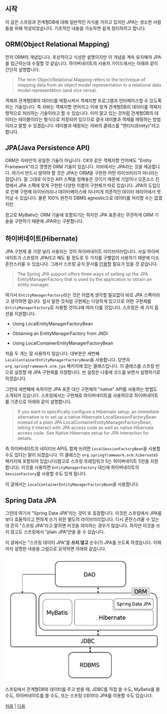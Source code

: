 ## 시작
이 글은 스프링과 관계형DB에 대해 일반적인 지식을 가지고 있지만 JPA는 생소한 사람들을 위해 작성되었습니다. 기초적인 내용을 가능하면 쉽게 정리하려고 합니다.

## ORM(Object Relational Mapping) 
먼저 ORM의 개념입니다. 추상적이고 식상한 설명이지만 이 개념을 계속 유지해야 JPA를 접근하는데 수월할 것 같습니다. 하이버네이트의 사용자 가이드에서는 아래와 같이 간단히 설명합니다.

>The term Object/Relational Mapping refers to the technique of mapping data from an object model representation to a relational data model representation (and vice versa).

객체와 관계형DB의 데이터를 매핑시켜서 객체지향 프로그램과 인터페이스할 수 있도록 하는 기술입니다. 즉 자바는 객체지향 언어이고 이에 맞게 관계형DB의 데이터를 객체지향적으로 처리하는 기술이라고 할 수 있습니다. 이미 알고 있는 것처럼 관계형DB의 데이터는 테이블이라는 형식으로 저장되어 있으므로 결국 테이블과 객체를 매핑하는 방법이라고 말할 수 있겠습니다. 테이블과 매핑되는 자바의 클래스를 "엔티티(Entity)"라고 합니다.

## JPA(Java Persistence API)
ORM은 자바만의 유일한 기술이 아닙니다. C#과 같은 객체지향 언어에도 "Entity Framework"라고 명명한 ORM 기술이 있습니다. 자바에서는 JPA라는 것을 제공합니다. 여기서 반드시 알아야 할 것은 JPA는 ORM을 구현한 어떤 라이브러리가 아니라는 점입니다. 말 그대로 이것은 API 스펙을 정해놓은 것이기 때문에 기업이나 오픈소스 진영에서 JPA 스펙에 맞게 구현한 다양한 이름의 구현체가 따로 있습니다. JPA의 도입으로 인해 구현체 라이브러리나 데이터베이스에 지나치게 의존적인 데이터 레이어에서 벗어날 수 있습니다. 물론 100% 완전히 DBMS agnostic으로 데이터를 처리할 수는 없겠지만.

참고로 MyBatis는 ORM 기술에 포함되기는 하지만 JPA 표준과는 무관하게 ORM 기술을 구현하기 때문에 JPA와는 구분합니다.

## 하이버네이트(Hibernate)
JPA 구현체 중 가장 널리 사용되는 것이 하이버네이트 라이브러러입니다. 사실 하이버네이트가 스프링의 JPA라고 해도 될 정도로 두 가지를 구별없이 사용하기 때문에 다소 혼란스러울 수 있습니다. 그래서 스프링 공식 문서를 [인용](https://docs.spring.io/spring-framework/docs/5.3.x/reference/html/data-access.html#orm-jpa-setup)할 필요가 있을 것 같습니다.

>The Spring JPA support offers three ways of setting up the JPA EntityManagerFactory that is used by the application to obtain an entity manager.

여기서 `EntityManagerFactory`라는 것은 어렵게 생각할 필요없이 바로 JPA 스펙이라고 생각하면 됩니다. 앞서 말한 것처럼 구현체는 다양하게 있으므로 어떤 구현체를 `EntityManagerFactory`로 사용할 것이냐에 따라 다를 것입니다. 스프링은 세 가지 옵션을 지원합니다.

- Using LocalEntityManagerFactoryBean

- Obtaining an EntityManagerFactory from JNDI

- Using LocalContainerEntityManagerFactoryBean  


처음 두 개는 잘 사용하지 않습니다. 대부분은 세번째 `LocalContainerEntityManagerFactoryBean`을 사용합니다. 당연히 `org.springframework.orm.jpa` 패키지에 있는 클래스입니다. 이 클래스를 스프링 빈으로 설정할 때 JPA 구현체를 지정합니다. 빈 설정은 나중에 코드를 보면서 설명하기로 하겠습니다.

그런데 세번째에 속하지만 JPA 표준 대신 구현체의 "native" API를 사용하는 방법도 소개되어 있습니다. 스프링에서는 구현체로 하이버네이트를 사용하므로 하이버네이트를 기준으로 아래와 같이 설명합니다.

>If you want to specifically configure a Hibernate setup, an immediate alternative is to set up a native Hibernate LocalSessionFactoryBean instead of a plain JPA LocalContainerEntityManagerFactoryBean, letting it interact with JPA access code as well as native Hibernate access code. See Native Hibernate setup for JPA interaction for details.

즉 하이버네이트의 네이티브 API도 함께 쓰려면 `LocalSessionFactoryBean`을 사용할 수도 있다는 말이 되겠습니다. 이 클래스는 `org.springframework.orm.hibernate5` 패키지에 포함되어 있습니다(참고로 스프링 프레임워크 5는 하이버네이트 5만을 지원합니다). 이것을 사용하면 `EntityManagerFactory` 대신에 하이버네이트의 `SessionFactory`를 사용할 수도 있게 됩니다.

이 글에서는 `LocalContainerEntityManagerFactoryBean`을 사용합니다.

## Spring Data JPA
그런데 여기서 "Spring Data JPA"라는 것이 또 등장합니다. 이것은 스프링에서 JPA를 보다 효율적이고 편하게 쓰기 위한 별도의 라이브러리입니다. 다시 혼란스러울 수 있는데 흔히 "스프링 JPA"라고 말하면 이것을 의미하는 경우가 많습니다. 하지만 이것을 쓰지 않고도 스프링에서 "plain JPA"만을 쓸 수 있습니다. 

이 글에서는 "스프링 데이터 JPA"를 <b>쓰지 않고</b> 순수(?) JPA를 쓰도록 하겠습니다. 이제까지 설명한 내용을 그림으로 요약하면 아래와 같습니다.

   ![fig01.png](../img/fig01.png)  

스프링에서 관계형DB와 데이터를 주고 받을 때, JDBC를 직접 쓸 수도, MyBatis를 쓸 수도, 하이버네이트를 쓸 수도, 또는 스프링 (데이터) JPA를 이용할 수도 있습니다.

[처음](../README.md) | [다음](../02/README.md)